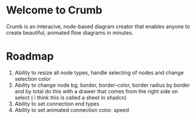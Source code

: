 # Welcome to Crumb

Crumb is an interacive, node-based diagram creator that enables anyone to create beautiful, animated flow diagrams in minutes.

# Roadmap

1. Ability to resize all node types, handle selecting of nodes and change selection color
2. Ability to change node bg, border, border-color, border radius by border and by total do this with a drawer that comes from the right side on select ( i think this is called a sheet in shadcn)
3. Ability to set connection end types
4. Ability to set animated connection color. speed
